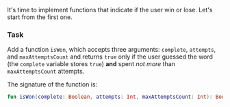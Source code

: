 It's time to implement functions that indicate if the user win or lose. Let's start from the first one.

### Task

Add a function `isWon`, which accepts three arguments: `complete`, `attempts`, and `maxAttemptsCount`
and returns `true` only if the user guessed the word (the `complete` variable stores `true`) 
**and** spent _not more_ than `maxAttemptsCount` attempts.

<div class="hint" title="Click me to see the signature of the isWon function">

The signature of the function is:
```kotlin
fun isWon(complete: Boolean, attempts: Int, maxAttemptsCount: Int): Boolean
```
</div>
